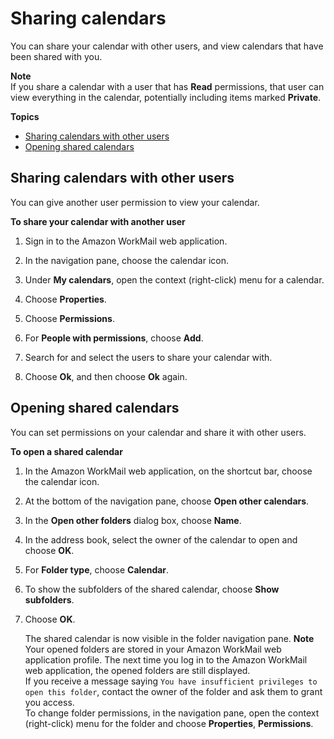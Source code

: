 # Sharing calendars<a name="share-calendars"></a>

You can share your calendar with other users, and view calendars that have been shared with you\.

**Note**  
If you share a calendar with a user that has **Read** permissions, that user can view everything in the calendar, potentially including items marked **Private**\.

**Topics**
+ [Sharing calendars with other users](#share_your_calendar)
+ [Opening shared calendars](#share_calendar)

## Sharing calendars with other users<a name="share_your_calendar"></a>

You can give another user permission to view your calendar\.

**To share your calendar with another user**

1. Sign in to the Amazon WorkMail web application\.

1. In the navigation pane, choose the calendar icon\.

1. Under **My calendars**, open the context \(right\-click\) menu for a calendar\.

1. Choose **Properties**\.

1. Choose **Permissions**\.

1. For **People with permissions**, choose **Add**\.

1. Search for and select the users to share your calendar with\.

1. Choose **Ok**, and then choose **Ok** again\.

## Opening shared calendars<a name="share_calendar"></a>

You can set permissions on your calendar and share it with other users\.

**To open a shared calendar**

1. In the Amazon WorkMail web application, on the shortcut bar, choose the calendar icon\.

1. At the bottom of the navigation pane, choose **Open other calendars**\.

1. In the **Open other folders** dialog box, choose **Name**\.

1. In the address book, select the owner of the calendar to open and choose **OK**\.

1. For **Folder type**, choose **Calendar**\.

1. To show the subfolders of the shared calendar, choose **Show subfolders**\.

1. Choose **OK**\.

   The shared calendar is now visible in the folder navigation pane\.
**Note**  
Your opened folders are stored in your Amazon WorkMail web application profile\. The next time you log in to the Amazon WorkMail web application, the opened folders are still displayed\.  
If you receive a message saying `You have insufficient privileges to open this folder`, contact the owner of the folder and ask them to grant you access\.  
To change folder permissions, in the navigation pane, open the context \(right\-click\) menu for the folder and choose **Properties**, **Permissions**\.